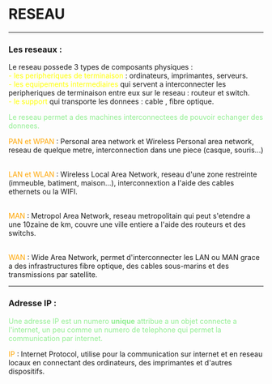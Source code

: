 <style>
r { color: red }
o { color: Orange }
y { color: Yellow }
g { color: LightGreen }
</style>

# RESEAU
___

### Les reseaux : 

Le reseau possede 3 types de composants physiques :
<br><y>-	les peripheriques de terminaison</y> : ordinateurs, imprimantes, serveurs.
<br><y>-	les equipements intermediaires</y> qui servent a interconnecter les peripheriques de terminaison entre eux sur le reseau : routeur et switch.
<br><y>-	le support</y> qui transporte les donnees : cable , fibre optique.

<g>Le reseau permet a des machines interconnectees de pouvoir echanger des donnees.</g>

<o>PAN et WPAN</o> : Personal area network et Wireless Personal area network, reseau de quelque metre, interconnection dans une piece (casque, souris...) 

<br><o>LAN et WLAN</o> : Wireless Local Area Network, reseau d'une zone restreinte (immeuble, batiment, maison...), interconnextion a l'aide des cables ethernets ou la WIFI.

<br><o>MAN</o> : Metropol Area Network, reseau metropolitain qui peut s'etendre a une 10zaine de km, couvre une ville entiere a l'aide des routeurs et des switchs.

<br><o>WAN</o> : Wide Area Network, permet d'interconnecter les LAN ou MAN grace a des infrastructures fibre optique, des cables sous-marins et des transmissions par satellite.

___

### Adresse IP : 

<g>Une adresse IP est un numero **unique** attribue a un objet connecte a l'internet, un peu comme un numero de telephone qui permet la communication par internet. </g>

<o>IP</o> : Internet Protocol, utilise pour la communication sur internet et en reseau locaux en connectant des ordinateurs, des imprimantes et d'autres dispositifs.

<g><g>